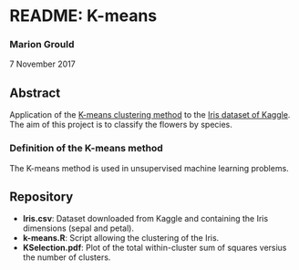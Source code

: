 # README: K-means

### Marion Grould
7 November 2017

## Abstract
Application of the [K-means clustering method](https://en.wikipedia.org/wiki/K-means_clustering) to the [Iris dataset of Kaggle](https://www.kaggle.com/uciml/iris). The aim of this project is to classify the flowers by species.

### Definition of the K-means method
The K-means method is used in unsupervised machine learning problems. 

## Repository
* **Iris.csv**: Dataset downloaded from Kaggle and containing the Iris dimensions (sepal and petal).
* **k-means.R**: Script allowing the clustering of the Iris. 
* **KSelection.pdf**: Plot of the total within-cluster sum of squares versius the number of clusters.
